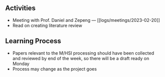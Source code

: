 ## Activities
- Meeting with Prof. Daniel and Zepeng — [[logs/meetings/2023-02-20]]
- Read on creating literature review

## Learning Process
- Papers relevant to the M/HSI processing should have been collected and reviewed by end of the week, so there will be a draft ready on Monday
- Process may change as the project goes